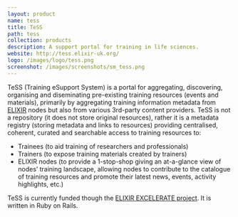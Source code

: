 ```yaml
---
layout: product
name: tess
title: TeSS
path: tess
collection: products
description: A support portal for training in life sciences.
website: http://tess.elixir-uk.org/
logo: /images/logo/tess.png
screenshot: /images/screenshots/sm_tess.png
---
```


TeSS (Training eSupport System) is a portal for aggregating, discovering, organising and diseminating pre-existing training resources (events and materials), primarily by aggregating training information metadata from <a href="http://www.elixir-europe.org/">ELIXIR</a> nodes but also from various 3rd-party content providers. TeSS is not a repository (it does not store original resources), rather it is a metadata registry (storing metadata and links to resources) providing centralised, coherent, curated and searchable access to training resources to:

 * Trainees (to aid training of researchers and professionals)
 * Trainers (to expose training materials created by trainers)
 * ELIXIR nodes (to provide a 1-stop-shop giving an at-a-glance view of nodes’ training landscape, allowing nodes to contribute to the catalogue of training resources and promote their latest news, events, activity highlights, etc.)

 TeSS is currently funded though the [ELIXIR EXCELERATE project](/projects/excelerate). It is written in Ruby on Rails.

